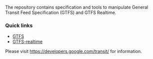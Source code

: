 The repository contains specification and tools to manipulate General Transit
Feed Specification (GTFS) and GTFS Realtime.

### Quick links
- [GTFS](gtfs/README.md)
- [GTFS-realtime](gtfs-realtime/README.md)

Please visit https://developers.google.com/transit/ for information.
